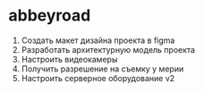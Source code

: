 # abbeyroad

1. Создать макет дизайна проекта в figma
2. Разработать архитектурную модель проекта
3. Настроить видеокамеры
4. Получить разрешение на съемку у мерии
5. Настроить серверное оборудование v2